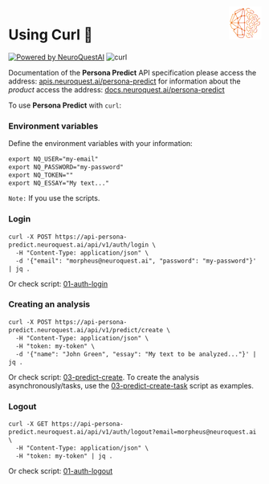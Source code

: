 <img src="https://raw.githubusercontent.com/NeuroQuestAi/neuroquestai.github.io/main/brand/products/persona-predict/persona-predict-orange-128.png" align="right" width="65" height="65"/>

# Using Curl 🚀

[![Powered by NeuroQuestAI](https://img.shields.io/badge/powered%20by-NeuroQuestAI-orange.svg?style=flat&colorA=E1523D&colorB=007D8A)](
https://neuroquest.ai)
![curl](https://img.shields.io/static/v1.svg?label=curl&message=8.0%20&color=orange)

Documentation of the **Persona Predict** API specification please access the address: [apis.neuroquest.ai/persona-predict](https://apis.neuroquest.ai/persona-predict/) for 
information about the *product* access the address: [docs.neuroquest.ai/persona-predict](https://docs.neuroquest.ai/persona-predict/)

To use **Persona Predict** with `curl`:

### Environment variables

Define the environment variables with your information:

```shell
export NQ_USER="my-email"
export NQ_PASSWORD="my-password"
export NQ_TOKEN=""
export NQ_ESSAY="My text..."
```

`Note:` If you use the scripts.

### Login

```shell
curl -X POST https://api-persona-predict.neuroquest.ai/api/v1/auth/login \
  -H "Content-Type: application/json" \
  -d '{"email": "morpheus@neuroquest.ai", "password": "my-password"}' | jq .
```

Or check script: [01-auth-login](01-auth-login)

### Creating an analysis

```shell
curl -X POST https://api-persona-predict.neuroquest.ai/api/v1/predict/create \
  -H "Content-Type: application/json" \
  -H "token: my-token" \
  -d '{"name": "John Green", "essay": "My text to be analyzed..."}' | jq .
```

Or check script: [03-predict-create](03-predict-create). To create the analysis asynchronously/tasks, use the [03-predict-create-task](03-predict-create-task) script as examples.

### Logout

```shell
curl -X GET https://api-persona-predict.neuroquest.ai/api/v1/auth/logout?email=morpheus@neuroquest.ai \
  -H "Content-Type: application/json" \
  -H "token: my-token" | jq .
```

Or check script: [01-auth-logout](products/persona-predict/curl/01-auth-logout)

